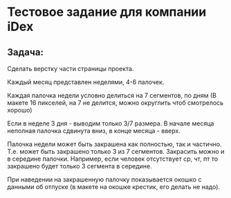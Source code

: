 # Тестовое задание для компании iDex

## Задача:

Сделать верстку части страницы проекта.

Каждый месяц представлен неделями, 4-6 палочек.

Каждая палочка недели условно делиться на 7 сегментов, по дням (В макете 16 пикселей, на 7 не делится, можно округлить чтоб смотрелось хорошо)

Если в неделе 3 дня - выводим только 3/7 размера. В начале месяца неполная палочка сдвинута вниз, в конце месяца - вверх.

Палочка недели может быть закрашена как полностью, так и частично. Т.е. может быть закрашено только 3 из 7 сегментов. Закрасить можно и в середине палочки. Например, если человек отсутствует ср, чт, пт то закрашено будет только 3 сегмента в середине.

При наведении на закрашенную палочку показывается окошко с данными об отпуске (в макете на окошке крестик, его делать не надо).
